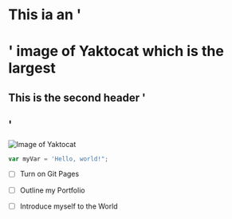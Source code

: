 # This ia an '<h1>' image of Yaktocat which is the largest
## This is the second header '<h2>'

![Image of Yaktocat](https://octodex.github.com/images/yaktocat.png)
```javascript
var myVar = 'Hello, world!";
```
- [ ] Turn on Git Pages
- [ ] Outline my Portfolio
- [ ] Introduce myself to the World
      
